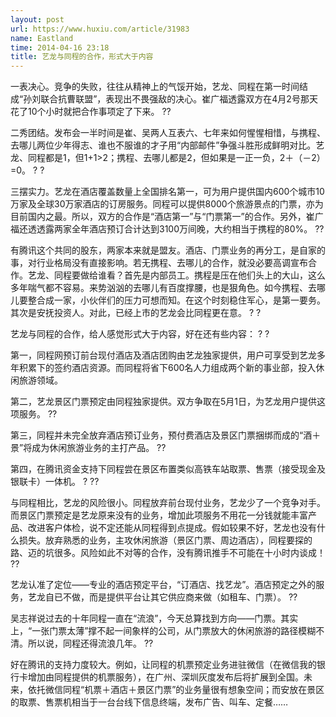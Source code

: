 ```yaml
---
layout: post
url: https://www.huxiu.com/article/31983
name: Eastland
time: 2014-04-16 23:18
title: 艺龙与同程的合作，形式大于内容
---
```

一表决心。竞争的失败，往往从精神上的气馁开始，艺龙、同程在第一时间结成“孙刘联合抗曹联盟”，表现出不畏强敌的决心。崔广福透露双方在4月2号那天花了10个小时就把合作事项定了下来。 ??

二秀团结。发布会一半时间是崔、吴两人互表六、七年来如何惺惺相惜，与携程、去哪儿两位少年得志、谁也不服谁的才子用“内部邮件”争强斗胜形成鲜明对比。艺龙、同程都是1，但1+1>2；携程、去哪儿都是2，但如果是一正一负，2＋（－2）=0。 ? ?

三摆实力。艺龙在酒店覆盖数量上全国排名第一，可为用户提供国内600个城市10万家及全球30万家酒店的订房服务。同程可以提供8000个旅游景点的门票，亦为目前国内之最。所以，双方的合作是“酒店第一”与“门票第一”的合作。另外，崔广福还透透露两家全年酒店预订合计达到3100万间晚，大约相当于携程的80%。 ??

有腾讯这个共同的股东，两家本来就是盟友。酒店、门票业务的再分工，是自家的事，对行业格局没有直接影响。若无携程、去哪儿的合作，就没必要高调宣布合作。艺龙、同程要做给谁看？首先是内部员工。携程是压在他们头上的大山，这么多年喘气都不容易。来势汹汹的去哪儿有百度撑腰，也是狠角色。如今携程、去哪儿要整合成一家，小伙伴们的压力可想而知。在这个时刻稳住军心，是第一要务。其次是安抚投资人。对此，已经上市的艺龙会比同程更在意。 ? ?

艺龙与同程的合作，给人感觉形式大于内容，好在还有些内容： ? ?

第一，同程网预订前台现付酒店及酒店团购由艺龙独家提供，用户可享受到艺龙多年积累下的签约酒店资源。而同程将省下600名人力组成两个新的事业部，投入休闲旅游领域。

第二，艺龙景区门票预定由同程独家提供。双方争取在5月1日，为艺龙用户提供这项服务。 ??

第三，同程并未完全放弃酒店预订业务，预付费酒店及景区门票捆绑而成的“酒＋景”将成为休闲旅游业务的主打产品。 ??

第四，在腾讯资金支持下同程尝在景区布置类似高铁车站取票、售票（接受现金及银联卡）一体机。 ? ??

与同程相比，艺龙的风险很小。同程放弃前台现付业务，艺龙少了一个竞争对手。而景区门票预定是艺龙原来没有的业务，增加此项服务不用花一分钱就能丰富产品、改进客户体检，说不定还能从同程得到点提成。假如较果不好，艺龙也没有什么损失。放弃熟悉的业务，主攻休闲旅游（景区门票、周边酒店），同程要探的路、迈的坑很多。风险如此不对等的合作，没有腾讯推手不可能在十小时内谈成！ ??

艺龙认准了定位——专业的酒店预定平台，“订酒店、找艺龙”。酒店预定之外的服务，艺龙自已不做，而是提供平台让其它供应商来做（如租车、门票）。 ??

吴志祥说过去的十年同程一直在“流浪”，今天总算找到方向——门票。其实上，“一张门票太薄”撑不起一间象样的公司，从门票放大的休闲旅游的路径模糊不清。所以说，同程还得流浪几年。 ??

好在腾讯的支持力度较大。例如，让同程的机票预定业务进驻微信（在微信我的银行卡增加由同程提供的机票服务），在广州、深圳灰度发布后将扩展到全国。未来，依托微信同程“机票＋酒店＋景区门票”的业务量很有想象空间；而安放在景区的取票、售票机相当于一台台线下信息终端，发布广告、叫车、定餐……


